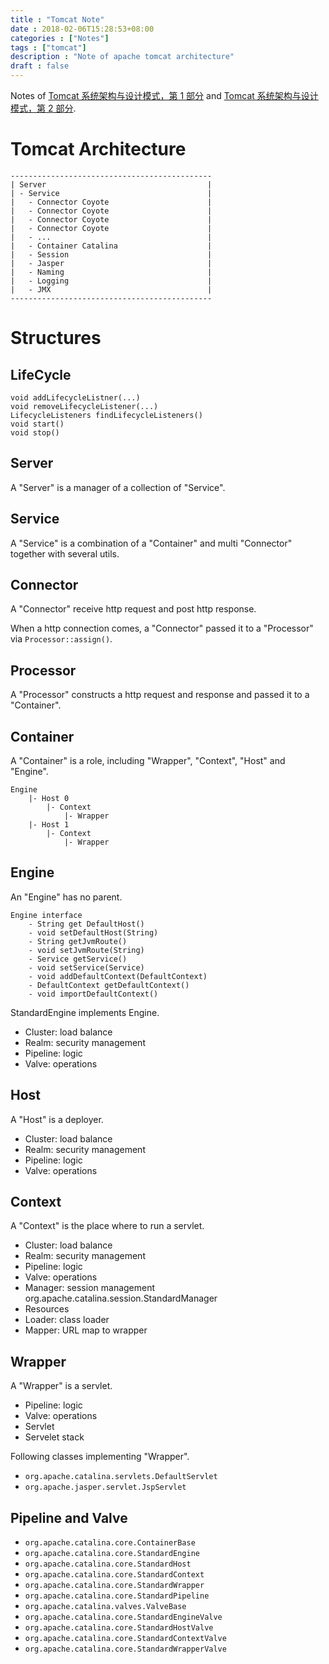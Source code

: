 ```yaml
---
title : "Tomcat Note"
date : 2018-02-06T15:28:53+08:00
categories : ["Notes"]
tags : ["tomcat"]
description : "Note of apache tomcat architecture"
draft : false
---
```


Notes of
[Tomcat 系统架构与设计模式，第 1
部分](https://www.ibm.com/developerworks/cn/java/j-lo-tomcat1/index.html) and 
[Tomcat 系统架构与设计模式，第 2
部分](https://www.ibm.com/developerworks/cn/java/j-lo-tomcat2/).

# Tomcat Architecture

    ---------------------------------------------
    | Server                                    |
    | - Service                                 |
    |   - Connector Coyote                      |
    |   - Connector Coyote                      |
    |   - Connector Coyote                      |
    |   - Connector Coyote                      |
    |   - ...                                   |
    |   - Container Catalina                    |
    |   - Session                               |
    |   - Jasper                                |
    |   - Naming                                |
    |   - Logging                               |
    |   - JMX                                   |
    ---------------------------------------------

# Structures

## LifeCycle

```
void addLifecycleListner(...)
void removeLifecycleListener(...)
LifecycleListeners findLifecycleListeners()
void start()
void stop()
```

## Server

A "Server" is a manager of a collection of "Service".

## Service

A "Service" is a combination of a "Container" and multi "Connector" together with several utils.

## Connector

A "Connector" receive http request and post http response. 

When a http connection comes, a "Connector" passed it to a "Processor" via
`Processor::assign()`.

## Processor

A "Processor" constructs a http request and response and passed it to a
"Container".

## Container

A "Container" is a role, including "Wrapper", "Context", "Host" and "Engine".

    Engine
        |- Host 0
            |- Context
                |- Wrapper
        |- Host 1
            |- Context
                |- Wrapper

## Engine

An "Engine" has no parent.

```
Engine interface
    - String get DefaultHost()
    - void setDefaultHost(String)
    - String getJvmRoute()
    - void setJvmRoute(String)
    - Service getService()
    - void setService(Service)
    - void addDefaultContext(DefaultContext)
    - DefaultContext getDefaultContext()
    - void importDefaultContext()
```

StandardEngine implements Engine.

- Cluster: load balance
- Realm: security management
- Pipeline: logic
- Valve: operations

## Host

A "Host" is a deployer.

- Cluster: load balance
- Realm: security management
- Pipeline: logic
- Valve: operations

## Context

A "Context" is the place where to run a servlet.

- Cluster: load balance
- Realm: security management
- Pipeline: logic
- Valve: operations
- Manager: session management org.apache.catalina.session.StandardManager
- Resources
- Loader: class loader
- Mapper: URL map to wrapper

## Wrapper

A "Wrapper" is a servlet.

- Pipeline: logic
- Valve: operations
- Servlet
- Servelet stack

Following classes implementing "Wrapper".

- `org.apache.catalina.servlets.DefaultServlet`
- `org.apache.jasper.servlet.JspServlet`

## Pipeline and Valve

- `org.apache.catalina.core.ContainerBase`
- `org.apache.catalina.core.StandardEngine`
- `org.apache.catalina.core.StandardHost`
- `org.apache.catalina.core.StandardContext`
- `org.apache.catalina.core.StandardWrapper`
- `org.apache.catalina.core.StandardPipeline`
- `org.apache.catalina.valves.ValveBase`
- `org.apache.catalina.core.StandardEngineValve`
- `org.apache.catalina.core.StandardHostValve`
- `org.apache.catalina.core.StandardContextValve`
- `org.apache.catalina.core.StandardWrapperValve`
